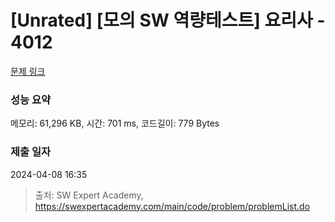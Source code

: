 # [Unrated] [모의 SW 역량테스트] 요리사 - 4012 

[문제 링크](https://swexpertacademy.com/main/code/problem/problemDetail.do?contestProbId=AWIeUtVakTMDFAVH) 

### 성능 요약

메모리: 61,296 KB, 시간: 701 ms, 코드길이: 779 Bytes

### 제출 일자

2024-04-08 16:35



> 출처: SW Expert Academy, https://swexpertacademy.com/main/code/problem/problemList.do